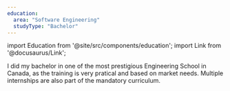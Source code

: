 ```yaml
---
education:
  area: "Software Engineering"
  studyType: "Bachelor"
---
```


import Education from '@site/src/components/education';
import Link from '@docusaurus/Link';

I did my bachelor in <Link to="https://www.etsmtl.ca/en/ets/about-ets/overview">one of the most prestigious Engineering School in Canada</Link>, as the training is very pratical and based on market needs. Multiple internships are also part of the mandatory curriculum.

<Education area={frontMatter.education.area} studyType={frontMatter.education.studyType} />